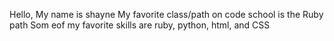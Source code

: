 Hello, My name is shayne
My favorite class/path on code school is the Ruby path
Som eof my favorite skills are ruby, python, html, and CSS
